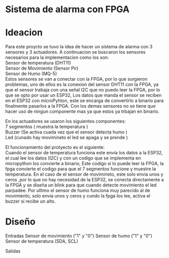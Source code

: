 # Sistema de alarma con FPGA

# Ideacion 

Para este proycto se tuvo la idea de hacer un sistema de alarma con 3 sensores y 3 actuadores. A continuacion se buscaron los sensores necesarios para la implementacion como los son:  
Sensor de temperatura (DHT11)  
Sensor de Movimiento (Sensor Pir)  
Sensor de Humo (MQ-5)  
Estos sensores se van a conectar con la FPGA, por lo que surgieron problemas, uno de ellos es la conexion del sensor DHT11 con la FPGA, ya que el sensor trabaja con una señal I2C que no puedo leer la FPGA, por lo que se opto por usar un ESP32, Los datos que manda el sensor se reciben en el ESP32 con microPyhton, este se encarga de convertirlo a binario para finalmente pasarlos a la FPGA. Con los demas sensores no se tiene que hacer uso de ningun componente mas ya que estos ya trbajan en binario.


En los actuadores se usaron los siguientes componentes:  
7 segmentos ( muestra la temperatura )  
Buzzer (Se activa cuada vez que el sensor detecta humo )  
Led (cunado hay movimineto el led se apaga y se prende )  

El funcionamiento del protyecto  es el siguiente:  
Cuando el sensor de temperatura funciona este envia los datos a la ESP32, el cual lee los datos (I2C) y con un codigo que se implementa en micropython los convierte a binario, Este codigo si lo puede leer la FPGA, la fpga convierte el codigo para que el 7 segmentos funcione y muestre la temperatura. En el caso de el sensor de movimineto, este solo envia unos y ceros ,por lo que no hay necesidad de la ESP32, se conecta directamente a la FPGA y se diseña un blink para que cuando detecte movimiento el led parpadee. Por ulltmo el sensor de humo funciona muy parecido al de movimiento, solo envia unos y ceros y cundo la fpga los lee, activa el buzzer si  recibe un alto.

# Diseño 

Entradas
Sensor de movimiento ("1" y "0")
Sensor de humo ("1" y "0")
Sensor de temperatura (SDA, SCL)

Salidas 



